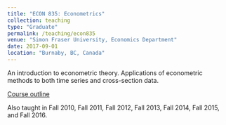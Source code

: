 ```yaml
---
title: "ECON 835: Econometrics"
collection: teaching
type: "Graduate"
permalink: /teaching/econ835
venue: "Simon Fraser University, Economics Department"
date: 2017-09-01
location: "Burnaby, BC, Canada"
---
```


An introduction to econometric theory. Applications of econometric methods to
both time series and cross-section data. 

[Course outline](https://www.sfu.ca/outlines.html?2017/fall/econ/835/g100)

Also taught in Fall 2010, Fall 2011, Fall 2012, Fall 2013, Fall 2014, Fall 2015,
and Fall 2016.
